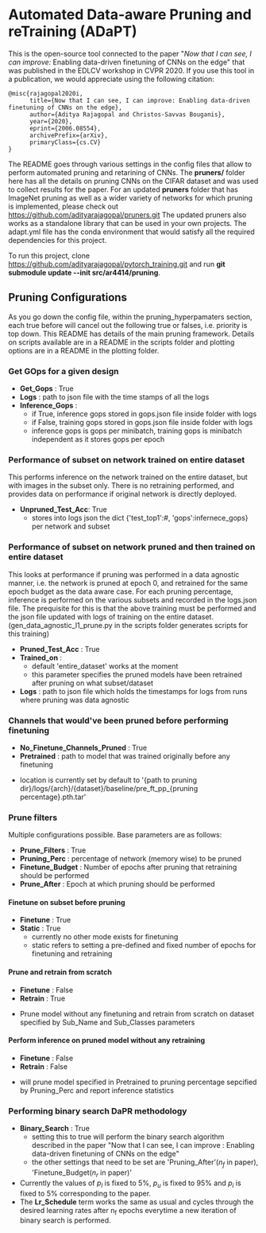 **A**utomated **D**ata-aware **P**runing and re**T**raining (**ADaPT**)
=======================================================================
This is the open-source tool connected to the paper "*Now that I can see, I can improve:* Enabling data-driven finetuning of CNNs on the edge" that was published in the EDLCV workshop in CVPR 2020. If you use this tool in a publication, we would appreciate using the following citation:  
```
@misc{rajagopal2020i,
      title={Now that I can see, I can improve: Enabling data-driven finetuning of CNNs on the edge}, 
      author={Aditya Rajagopal and Christos-Savvas Bouganis},
      year={2020},
      eprint={2006.08554},
      archivePrefix={arXiv},
      primaryClass={cs.CV}
}
```

The README goes through various settings in the config files that allow to perform automated pruning and retarining of CNNs.
The **pruners/** folder here has all the details on pruning CNNs on the CIFAR dataset and was used to collect results for the paper. 
For an updated **pruners** folder that has ImageNet pruning as well as a wider variety of networks for which pruning is implemented, please check out https://github.com/adityarajagopal/pruners.git 
The updated pruners also works as a standalone library that can be used in your own projects.
The adapt.yml file has the conda environment that would satisfy all the required dependencies for this project. 

To run this project, clone https://github.com/adityarajagopal/pytorch_training.git and run **git submodule update --init src/ar4414/pruning**. 

## Pruning Configurations 
As you go down the config file, within the pruning_hyperpamaters section, each true before will cancel out the following true or falses, i.e. priority is top down.
This README has details of the main pruning framework. Details on scripts available are in a README in the scripts folder and plotting options are in a README in the plotting folder. 

### Get GOps for a given design
- **Get\_Gops** : True
- **Logs** : path to json file with the time stamps of all the logs  
- **Inference\_Gops** : 
    * if True, inference gops stored in gops.json file inside folder with logs 
    * if False, training gops stored in gops.json file inside folder with logs
    * inference gops is gops per minibatch, training gops is minibatch independent as it stores gops per epoch

### Performance of subset on network trained on entire dataset
This performs inference on the network trained on the entire dataset, but with images in the subset only.
There is no retraining performed, and provides data on performance if original network is directly deployed.
- **Unpruned\_Test\_Acc**: True
    * stores into logs json the dict {'test_top1':#, 'gops':infernece\_gops} per network and subset

### Performance of subset on network pruned and then trained on entire dataset 
This looks at performance if pruning was performed in a data agnostic manner, i.e. the network is pruned at epoch 0, 
and retrained for the same epoch budget as the data aware case. 
For each pruning percentage, inference is performed on the various subsets and recorded in the logs.json file. 
The prequisite for this is that the above training must be performed and the json file updated with logs of training 
on the entire dataset. (gen_data_agnostic_l1_prune.py in the scripts folder generates scripts for this training) 
- **Pruned\_Test\_Acc** : True
- **Trained\_on** : 
    * default 'entire\_dataset' works at the moment 
    * this parameter specifies the pruned models have been retrained after pruning on what subset/dataset
- **Logs** : path to json file which holds the timestamps for logs from runs where pruning was data agnostic 

### Channels that would've been pruned before performing finetuning
- **No_Finetune_Channels_Pruned** : True
- **Pretrained** : path to model that was trained originally before any finetuning

* location is currently set by default to '{path to pruning dir}/logs/{arch}/{dataset}/baseline/pre\_ft\_pp\_{pruning percentage}.pth.tar'

### Prune filters 
Multiple configurations possible. Base parameters are as follows: 
- **Prune_Filters** : True
- **Pruning_Perc** : percentage of network (memory wise) to be pruned
- **Finetune_Budget** : Number of epochs after pruning that retraining should be performed 
- **Prune_After** : Epoch at which pruning should be performed 
#### Finetune on subset before pruning
- **Finetune** : True 
- **Static** : True 
    * currently no other mode exists for finetuning
    * static refers to setting a pre-defined and fixed number of epochs for finetuning and retraining
#### Prune and retrain from scratch
- **Finetune** : False
- **Retrain** : True
* Prune model without any finetuning and retrain from scratch on dataset specified by Sub_Name and Sub_Classes parameters
#### Perform inference on pruned model without any retraining
- **Finetune** : False
- **Retrain** : False
* will prune model specified in Pretrained to pruning percentage sepcified by Pruning_Perc and report inference statistics 

### Performing binary search DaPR methodology 
- **Binary_Search** : True
    * setting this to true will perform the binary search algorithm described in the paper "Now that I can see, I can improve : Enabling data-driven finetuning of CNNs on the edge"
    * the other settings that need to be set are 'Pruning_After'(*n<sub>f</sub>* in paper), 'Finetune_Budget(*n<sub>r</sub>* in paper)'
- Currently the values of *p<sub>l</sub>* is fixed to 5%, *p<sub>u</sub>* is fixed to 95% and *p<sub>i</sub>* is fixed to 5% corresponding to the paper.
- The **Lr_Schedule** term works the same as usual and cycles through the desired learning rates after n<sub>f</sub> epochs everytime a new iteration of binary search is performed. 

